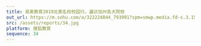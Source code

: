 ```yaml
---
title: 易美教育2019北美名校校园行，遍访加州各大院校
out_url: https://m.sohu.com/a/322224844_793991?spm=smwp.media.fd-s.3.1561161600031u3Q1UAK
src: /assets/reports/34.jpg
platform: 搜狐教育
sequence: 34
---
```

